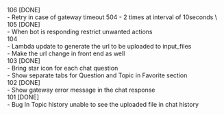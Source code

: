 106 [DONE] \
    - Retry in case of gateway timeout 504 - 2 times at interval of 10seconds \ 
105 [DONE] \
    - When bot is responding restrict unwanted actions \
104 \
    - Lambda update to generate the url to be uploaded to input_files \
    - Make the url change in front end as well \
103 [DONE] \
    - Bring star icon for each chat question \
    - Show separate tabs for Question and Topic in Favorite section \
102 [DONE] \
    - Show gateway error message in the chat response \
101 [DONE] \
    - Bug In Topic history unable to see the uploaded file in chat history